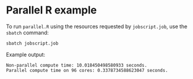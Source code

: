 # Parallel R example

To run `parallel.R` using the resources requested by `jobscript.job`, use the `sbatch` command:

``` bash
sbatch jobscript.job
```

Example output:

```
Non-parallel compute time: 10.018450498580933 seconds.
Parallel compute time on 96 cores: 0.3378734588623047 seconds.
```

